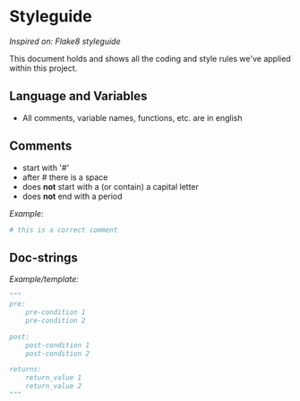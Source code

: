 # Styleguide
*Inspired on: Flake8 styleguide*

This document holds and shows all the coding and style rules we've applied within this project.

## Language and Variables
- All comments, variable names, functions, etc. are in english

## Comments
- start with '#'
- after # there is a space
- does **not** start with a (or contain) a capital letter
- does **not** end with a period

*Example:*
```python
# this is a correct comment
``` 

## Doc-strings

*Example/template:*
```python
"""
pre: 
    pre-condition 1
    pre-condition 2

post:
    post-condition 1
    post-condition 2

returns:
    return_value 1
    return_value 2       
"""
```
